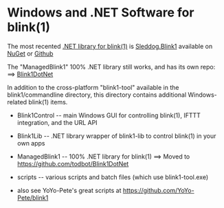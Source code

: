 Windows and .NET Software for blink(1)
=============================

The most recented [.NET library for blink(1)](https://github.com/SleddogSoftwareDevelopment/blink1) is [Sleddog.Blink1](https://github.com/SleddogSoftwareDevelopment/blink1) available on [NuGet](https://www.nuget.org/packages/Sleddog.Blink1) or [Github](https://github.com/SleddogSoftwareDevelopment/blink1)

The "ManagedBlink1" 100% .NET library still works, and has its own repo:
==> [Blink1DotNet](https://github.com/todbot/Blink1DotNet)

In addition to the cross-platform "blink1-tool" available in the blink1/commandline directory,
this directory contains additional Windows-related blink(1) items.


- Blink1Control -- main Windows GUI for controlling blink(1), IFTTT integration, and the URL API

- Blink1Lib -- .NET library wrapper of blink1-lib to control blink(1) in your own apps

- ManagedBlink1 -- 100% .NET library for blink(1)  ==> Moved to https://github.com/todbot/Blink1DotNet

- scripts -- various scripts and batch files (which use blink1-tool.exe)

- also see YoYo-Pete's great scripts at https://github.com/YoYo-Pete/blink1
